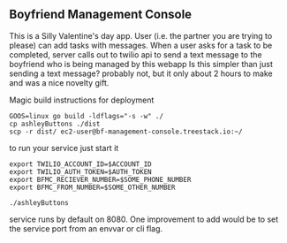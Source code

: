 ## Boyfriend Management Console
This is a Silly Valentine's day app.  User (i.e. the partner you are trying to please) can add tasks with messages.
When a user asks for a task to be completed, server calls out to twilio api to send a text message to the boyfriend who is being managed by this webapp
Is this simpler than just sending a text message? probably not, but it only about 2 hours to make and was a nice novelty gift.


Magic build instructions for deployment 
```
GOOS=linux go build -ldflags="-s -w" ./
cp ashleyButtons ./dist
scp -r dist/ ec2-user@bf-management-console.treestack.io:~/
```

to run your service just start it
```
export TWILIO_ACCOUNT_ID=$ACCOUNT_ID
export TWILIO_AUTH_TOKEN=$AUTH_TOKEN
export BFMC_RECIEVER_NUMBER=$SOME_PHONE_NUMBER
export BFMC_FROM_NUMBER=$SOME_OTHER_NUMBER

./ashleyButtons
```
service runs by default on 8080.  One improvement to add would be to set the service port from an envvar or cli flag. 
